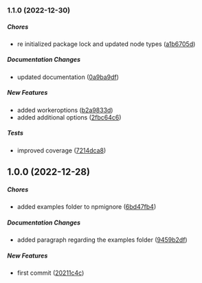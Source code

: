 ### 1.1.0 (2022-12-30)

##### Chores

*  re initialized package lock and updated node types ([a1b6705d](https://github.com/Cadienvan/worker-spawner/commit/a1b6705d4071912bf97aeceab250b722885eb802))

##### Documentation Changes

*  updated documentation ([0a9ba9df](https://github.com/Cadienvan/worker-spawner/commit/0a9ba9dfad521b37881857ffbe54e6be5dfc6df1))

##### New Features

*  added workeroptions ([b2a9833d](https://github.com/Cadienvan/worker-spawner/commit/b2a9833d5a3b277164ca7a7af0ecbff233e692f5))
*  added additional options ([2fbc64c6](https://github.com/Cadienvan/worker-spawner/commit/2fbc64c683a3ae8a20f3f24231a1d9dabf8589a7))

##### Tests

*  improved coverage ([7214dca8](https://github.com/Cadienvan/worker-spawner/commit/7214dca84ec1f70d6ce817aff4b885118ac9040c))

## 1.0.0 (2022-12-28)

##### Chores

*  added examples folder to npmignore ([6bd47fb4](https://github.com/Cadienvan/worker-spawner/commit/6bd47fb40dc8c54a8716e64fdeeb053c18f4fe0e))

##### Documentation Changes

*  added paragraph regarding the examples folder ([9459b2df](https://github.com/Cadienvan/worker-spawner/commit/9459b2df039c32992d21ddc90281d7e9d05780b2))

##### New Features

*  first commit ([20211c4c](https://github.com/Cadienvan/worker-spawner/commit/20211c4cdfc9107509d8b054661eed1d4f802599))

